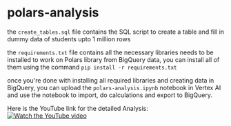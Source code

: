 # polars-analysis

the `create_tables.sql` file contains the SQL script to create a table and fill in dummy data of students upto 1 million rows

the `requirements.txt` file contains all the necessary libraries needs to be installed to work on Polars library from BigQuery data, you can install all of them using the command `pip install -r requirements.txt`

once you're done with installing all required libraries and creating data in BigQuery, you can upload the `polars-analysis.ipynb` notebook in Vertex AI and use the notebook to import, do calculations and export to BigQuery. 

Here is the YouTube link for the detailed Analysis:
[![Watch the YouTube video](https://i.ytimg.com/an_webp/rjP0bCJ6Alk/mqdefault_6s.webp?du=3000&sqp=CPjVgboG&rs=AOn4CLAh9WDtF9S-VWNzJuOEwuDuzU0j7A)](https://youtu.be/rjP0bCJ6Alk?si=XYq9nC6yKwmGQa0T)
